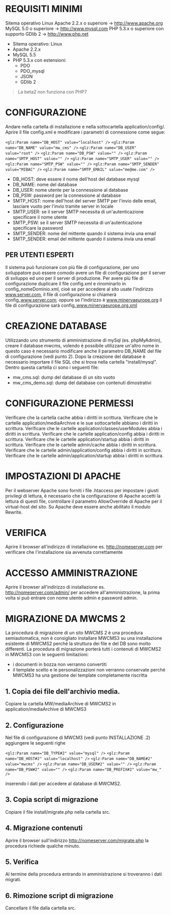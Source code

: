 
# REQUISITI MINIMI
Sitema operativo Linux
Apache 2.2.x o superiore                    -> http://www.apache.org
MySQL 5.0 o superiore                        -> http://www.mysql.com
PHP    5.3.x o superiore con supporto GDlib 2    -> http://www.php.net

* Sitema operativo: Linux
* Apache 2.2.x
* MySQL 5.5
* PHP 5.3.x con estensioni:
   * PDO
   * PDO_mysql
   * JSON
   * GDlib 2
 
> La beta2 non funziona con PHP7

   
# CONFIGURAZIONE
Andare nella cartella di installazione e nella sottocartella application/config/.
Aprire il file config.xml e modificare i parametri di connessione come segue:
   
`<glz:Param name="DB_HOST" value="localhost" />`
`<glz:Param name="DB_NAME" value="mw_cms" />`
`<glz:Param name="DB_USER" value="root" />`
`<glz:Param name="DB_PSW" value="" />`
`<glz:Param name="SMTP_HOST" value="" />`
`<glz:Param name="SMTP_USER" value="" />`
`<glz:Param name="SMTP_PSW" value="" />`
`<glz:Param name="SMTP_SENDER" value="MIBAC" />`
`<glz:Param name="SMTP_EMAIL" value="me@me.com" />`

* DB_HOST: deve essere il nome dell'host del database mysql
* DB_NAME: nome del database
* DB_USER: nome utente per la connessione al database
* DB_PSW: password per la connessione al database
* SMTP_HOST: nome dell'host del server SMTP per l'invio delle email, lasciare
               vuoto per l'invio tramite server in locale
* SMTP_USER: se il server SMTP necessita di un'autenticazione specificare il nome utente
* SMTP_PSW: se il server SMTP necessita di un'autenticazione specificare la password
* SMTP_SENDER: nome del mittente quando il sistema invia una email
* SMTP_SENDER: email del mittente quando il sistema invia una email
  
## PER UTENTI ESPERTI 
Il sistema può funzionare con più file di configurazione, per uno sviluppatore può essere comodo avere un file di configurazione per il server di sviluppo ed uno per il server di produzione.
Per avere più file di configurazione duplicare il file config.xml e rinominarlo in config_nomeDominio.xml, cioè se per accedere al sito usate l'indirizzo www.server.com, il file di configurazione si chiamerà config_www.server.com; oppure se l'indirizzo è www.minervaeurope.org il file di configurazione sarà config_www.minervaeurope.org.xml
   
  
# CREAZIONE DATABASE
Utilizzando uno strumento di amministrazione di mySql (es. phpMyAdmin), creare il database mwcms, volendo è possibile utilizzare un'altro nome in questo caso è necessario modificare anche il parametro DB_NAME del file di configurazione (vedi punto 2).
Dopo la creazione del database è necessario importare il file SQL che si trova nella cartella "install/mysql".
Dentro questa cartella ci sono i seguenti file:

* mw_cms.sql: dump del database di un sito vuoto
* mw_cms_demo.sql: dump del database con contenuti dimostrativi
   

# CONFIGURAZIONE PERMESSI
Verificare che la cartella cache abbia i diritti in scrittura.
Verificare che le cartelle application/mediaArchive e le sue sottocartelle abbiano i diritti in scrittura.
Verificare che le cartelle application/classes/userModules abbia i diritti in scrittura.
Verificare che le cartelle application/config abbia i diritti in scrittura.
Verificare che le cartelle application/startup abbia i diritti in scrittura.
Verificare che le cartelle admin/cache abbia i diritti in scrittura.
Verificare che le cartelle admin/application/config abbia i diritti in scrittura.
Verificare che le cartelle admin/application/startup abbia i diritti in scrittura.
       
# IMPOSTAZIONI DI APACHE
Per il webserver Apache sono forniti i file .htaccess per impostare i giusti privilegi di lettura, è necessario che la configurazione di Apache accetti la lettura di questi file, controllare il parametro AllowOverride di Apache per il virtual-host del sito.
Su Apache deve essere anche abilitato il modulo Rewrite.

# VERIFICA
Aprire il browser all'indirizzo di installazione es. http://nomeserver.com per verificare che l'installazione sia avvenuta correttamente

# ACCESSO AMMINISTRAZIONE
Aprire il browser all'indirizzo di installazione es. http://nomeserver.com/admin/ per accedere all'amministrazione, la prima volta si può entrare con nome utente admin e password admin.
   


# MIGRAZIONE DA MWCMS 2
La procedura di migrazione di un sito MWCMS 2 è una procedura semiautomatica, non è consigliato installare MWCMS3 su una installazione esistente di MWCMS2 perché la struttura dei file e del DB sono molto differenti.
La procedura di migrazione porterà tutti i contenuti di MWCMS2 in MWCMS3 con le seguenti limitazioni:

* i documenti in bozza non verranno convertiti
* il template scelto e le personalizzazioni non verranno conservate perché MWCMS3 ha una gestione dei template completamente riscritta

## 1. Copia dei file dell'archivio media.
Copiare la cartella MW/mediaArchive di MWCMS2 in application/mediaArchive di MWCMS3

## 2. Configurazione
Nel file di configurazione di MWCM3 (vedi punto INSTALLAZIONE .2) aggiungere le seguenti righe

`<glz:Param name="DB_TYPE#2" value="mysql" />`
`<glz:Param name="DB_HOST#2" value="localhost" />`
`<glz:Param name="DB_NAME#2" value="mwcms" />`
`<glz:Param name="DB_USER#2" value="" />`
`<glz:Param name="DB_PSW#2" value="" />`
`<glz:Param name="DB_PREFIX#2" value="mw_" />`

inserendo i dati per accedere al database di MWCMS2.

## 3. Copia script di migrazione
Copiare il file install/migrate.php nella cartella src.

## 4. Migrazione contenuti
Aprire il browser sull'indirizzo http://nomeserver.com/migrate.php la procedura richiede qualche minuto.

## 5. Verifica
Al termine della procedura entrando in amministrazione si troveranno i dati migrati.

## 6. Rimozione script di migrazione
Cancellare il file dalla cartella src.




